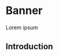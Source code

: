 # Banner
Lorem ipsum

## Introduction


<script lang="ts">
  import Vue from 'vue';
  import Component from 'vue-class-component';
  
  @Component
  export default class PlaygroundBanner extends Vue {
    public state: string = 'error';
  }
</script>
